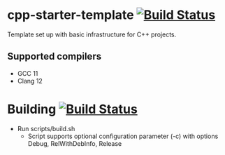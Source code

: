 # cpp-starter-template [![Build Status](https://circleci.com/gh/melinda-sw/cpp-starter-template.svg?style=shield)](https://app.circleci.com/pipelines/github/melinda-sw/cpp-starter-template)
Template set up with basic infrastructure for C++ projects.

## Supported compilers
- GCC 11
- Clang 12

# Building [![Build Status](https://circleci.com/gh/melinda-sw/cpp-starter-template.svg?style=shield)](https://app.circleci.com/pipelines/github/melinda-sw/cpp-starter-template)
* Run scripts/build.sh
  * Script supports optional configuration parameter (-c) with options Debug, RelWithDebInfo, Release


